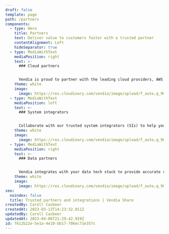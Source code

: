 ```yaml
---
draft: false
template: page
path: /partners
components:
  - type: Hero
    title: Partners
    text: Deliver value to customers faster with a trusted partner
    contentAlignment: Left
    hideSeparator: true
  - type: MediaWithText
    mediaPosition: right
    text: >-
      ### Cloud partners


      Vendia is proud to partner with the leading cloud providers, AWS and Microsoft Azure, to enable our customers to easily build scalable, resilient, modern applications across clouds.
    theme: white
    image:
      image: https://res.cloudinary.com/vendia/image/upload/f_auto,q_90/v1679084042/Website/Integration%20logos/Cloud_partners_jmcqal.svg
  - type: MediaWithText
    mediaPosition: left
    text: >-
      ### System integrators


      Collaborate with our trusted system integrators (SIs) to help your teams build your Vendia Share solutions faster.
    theme: white
    image:
      image: https://res.cloudinary.com/vendia/image/upload/f_auto,q_90/v1680816558/SI_Partners_5_w9y7wy.svg
  - type: MediaWithText
    mediaPosition: right
    text: >-
      ### Data partners


      Vendia integrates with your data tech stack to provide accurate real-time data for your analytical data warehouses like Snowflake and Databricks.
    theme: white
    image:
      image: https://res.cloudinary.com/vendia/image/upload/f_auto,q_90/v1679086802/Website/Integration%20logos/Data_partners_3_ueyz0q.svg
seo:
  noindex: false
  title: Trusted partners and integrations | Vendia Share
createdBy: Caroll Casbeer
createdAt: 2023-03-13T14:23:32.011Z
updatedBy: Caroll Casbeer
updatedAt: 2023-04-06T21:29:42.919Z
id: f612b22e-5e1a-4e10-bb17-706ec71e357c
---
```

